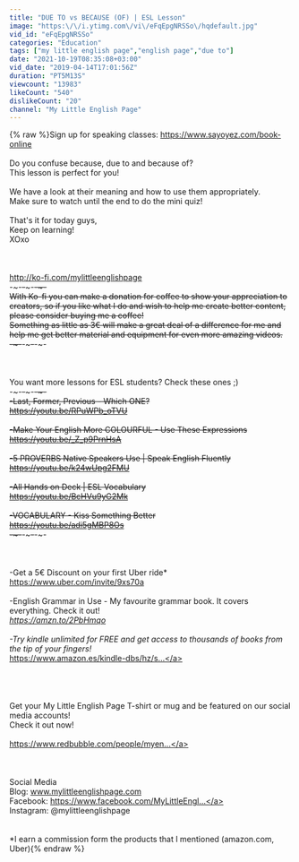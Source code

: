 ```yaml
---
title: "DUE TO vs BECAUSE (OF) | ESL Lesson"
image: "https:\/\/i.ytimg.com\/vi\/eFqEpgNRSSo\/hqdefault.jpg"
vid_id: "eFqEpgNRSSo"
categories: "Education"
tags: ["my little english page","english page","due to"]
date: "2021-10-19T08:35:08+03:00"
vid_date: "2019-04-14T17:01:56Z"
duration: "PT5M13S"
viewcount: "13983"
likeCount: "540"
dislikeCount: "20"
channel: "My Little English Page"
---
```

{% raw %}Sign up for speaking classes: <a rel="nofollow" target="blank" href="https://www.sayoyez.com/book-online">https://www.sayoyez.com/book-online</a><br /><br />Do you confuse because, due to and because of?<br />This lesson is perfect for you!<br /><br />We have a look at their meaning and how to use them appropriately. <br />Make sure to watch until the end to do the mini quiz!<br /><br />That's it for today guys, <br />Keep on learning!<br />XOxo<br /><br /><br /><br /><a rel="nofollow" target="blank" href="http://ko-fi.com/mylittleenglishpage">http://ko-fi.com/mylittleenglishpage</a><br />-~-~~-~~~-~~-~-<br />With Ko-fi you can make a donation for coffee to show your appreciation to creators, so if you like what I do and wish to help me create better content, please consider buying me a coffee! <br />Something as little as 3€ will make a great deal of a difference for me and help me get better material and equipment for even more amazing videos. <br />-~-~~-~~~-~~-~-<br /><br /><br /><br />You want more lessons for ESL students? Check these ones ;)<br />-~-~~-~~~-~~-~-<br />-Last, Former, Previous - Which ONE? <br /><a rel="nofollow" target="blank" href="https://youtu.be/RPuWPb_oTVU">https://youtu.be/RPuWPb_oTVU</a><br /><br />-Make Your English More COLOURFUL - Use These Expressions <br /><a rel="nofollow" target="blank" href="https://youtu.be/_Z_p9PrnHsA">https://youtu.be/_Z_p9PrnHsA</a><br /><br />-5 PROVERBS Native Speakers Use | Speak English Fluently<br /><a rel="nofollow" target="blank" href="https://youtu.be/k24wUpg2FMU">https://youtu.be/k24wUpg2FMU</a><br /><br />-All Hands on Deck | ESL Vocabulary<br /><a rel="nofollow" target="blank" href="https://youtu.be/BcHVu9yG2Mk">https://youtu.be/BcHVu9yG2Mk</a><br /><br />-VOCABULARY - Kiss Something Better<br /><a rel="nofollow" target="blank" href="https://youtu.be/adi5gMBP8Os">https://youtu.be/adi5gMBP8Os</a><br />-~-~~-~~~-~~-~-<br /><br /><br /><br />-Get a 5€ Discount on your first Uber ride*<br /><a rel="nofollow" target="blank" href="https://www.uber.com/invite/9xs70a">https://www.uber.com/invite/9xs70a</a><br /><br />-English Grammar in Use - My favourite grammar book. It covers everything. Check it out!*<br /><a rel="nofollow" target="blank" href="https://amzn.to/2PbHmqo">https://amzn.to/2PbHmqo</a><br /><br />-Try kindle unlimited for FREE and get access to thousands of books from the tip of your fingers!*<br /><a rel="nofollow" target="blank" href="https://www.amazon.es/kindle-dbs/hz/s...">https://www.amazon.es/kindle-dbs/hz/s...</a><br /><br /><br /><br /><br />Get your My Little English Page T-shirt or mug and be featured on our social media accounts! <br />Check it out now!<br /><br /><a rel="nofollow" target="blank" href="https://www.redbubble.com/people/myen...">https://www.redbubble.com/people/myen...</a><br /><br /><br /><br />Social Media<br />Blog:              www.mylittleenglishpage.com<br />Facebook:    <a rel="nofollow" target="blank" href="https://www.facebook.com/MyLittleEngl...">https://www.facebook.com/MyLittleEngl...</a><br />Instagram:   @mylittleenglishpage   <br /><br /><br />*I earn a commission form the products that I mentioned (amazon.com, Uber){% endraw %}
